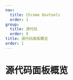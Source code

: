 ```yaml
---
nav:
  title: Chrome Devtools
  order: 1
group:
  title: 源代码
  order: 9
title: 源代码面板概览
order: 1
---
```

<h1>源代码面板概览</h1>